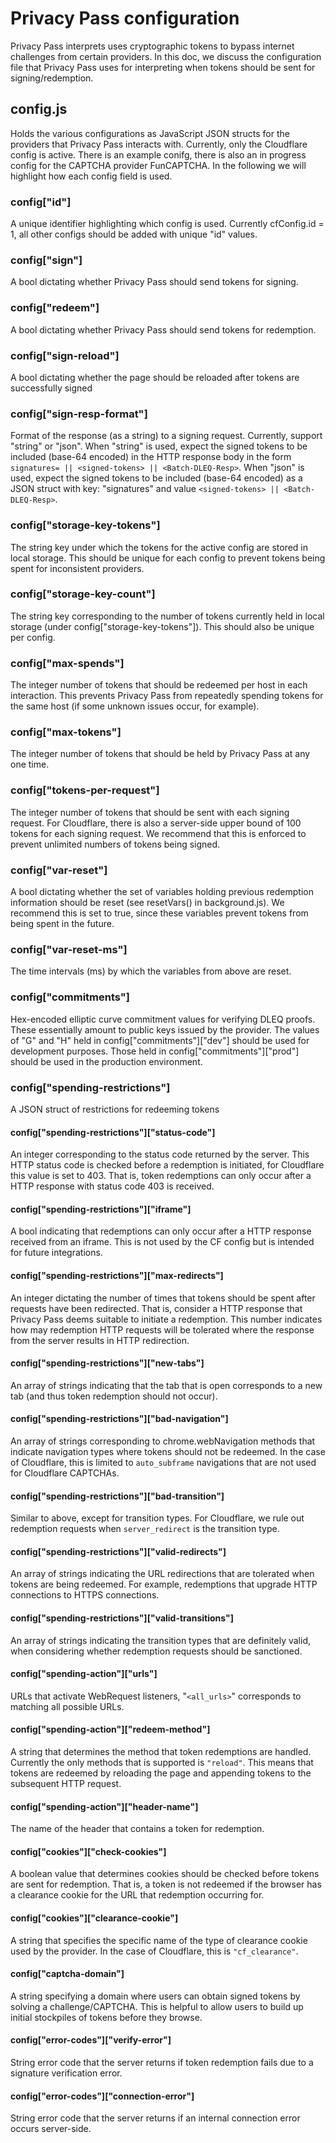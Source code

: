 # Privacy Pass configuration

Privacy Pass interprets uses cryptographic tokens to bypass internet challenges from certain providers. In this doc, we discuss the configuration file that Privacy Pass uses for interpreting when tokens should be sent for signing/redemption.

## config.js

Holds the various configurations as JavaScript JSON structs for the providers that Privacy Pass interacts with. Currently, only the Cloudflare config is active. There is an example conifg, there is also an in progress config for the CAPTCHA provider FunCAPTCHA. In the following we will highlight how each config field is used.

### config["id"]

A unique identifier highlighting which config is used. Currently cfConfig.id = 1, all other configs should be added with unique "id" values.

### config["sign"]

A bool dictating whether Privacy Pass should send tokens for signing. 

### config["redeem"]

A bool dictating whether Privacy Pass should send tokens for redemption.

### config["sign-reload"]

A bool dictating whether the page should be reloaded after tokens are successfully signed

### config["sign-resp-format"]

Format of the response (as a string) to a signing request. Currently, support "string" or "json". When "string" is used, expect the signed tokens to be included (base-64 encoded) in the HTTP response body in the form `signatures= || <signed-tokens> || <Batch-DLEQ-Resp>`. When "json" is used, expect the signed tokens to be included (base-64 encoded) as a JSON struct with key: "signatures" and value `<signed-tokens> || <Batch-DLEQ-Resp>`.

### config["storage-key-tokens"]

The string key under which the tokens for the active config are stored in local storage. This should be unique for each config to prevent tokens being spent for inconsistent providers.

### config["storage-key-count"]

The string key corresponding to the number of tokens currently held in local storage (under config["storage-key-tokens"]). This should also be unique per config.

### config["max-spends"]

The integer number of tokens that should be redeemed per host in each interaction. This prevents Privacy Pass from repeatedly spending tokens for the same host (if some unknown issues occur, for example).

### config["max-tokens"]

The integer number of tokens that should be held by Privacy Pass at any one time.

### config["tokens-per-request"]

The integer number of tokens that should be sent with each signing request. For Cloudflare, there is also a server-side upper bound of 100 tokens for each signing request. We recommend that this is enforced to prevent unlimited numbers of tokens being signed.

### config["var-reset"]

A bool dictating whether the set of variables holding previous redemption information should be reset (see resetVars() in background.js). We recommend this is set to true, since these variables prevent tokens from being spent in the future.

### config["var-reset-ms"]

The time intervals (ms) by which the variables from above are reset.

### config["commitments"]

Hex-encoded elliptic curve commitment values for verifying DLEQ proofs. These essentially amount to public keys issued by the provider. The values of "G" and "H" held in config["commitments"]["dev"] should be used for development purposes. Those held in config["commitments"]["prod"] should be used in the production environment.

### config["spending-restrictions"]

A JSON struct of restrictions for redeeming tokens

#### config["spending-restrictions"]["status-code"]

An integer corresponding to the status code returned by the server. This HTTP status code is checked before a redemption is initiated, for Cloudflare this value is set to 403. That is, token redemptions can only occur after a HTTP response with status code 403 is received.

#### config["spending-restrictions"]["iframe"]

A bool indicating that redemptions can only occur after a HTTP response received from an iframe. This is not used by the CF config but is intended for future integrations.

#### config["spending-restrictions"]["max-redirects"]

An integer dictating the number of times that tokens should be spent after requests have been redirected. That is, consider a HTTP response that Privacy Pass deems suitable to initiate a redemption. This number indicates how may redemption HTTP requests will be tolerated where the response from the server results in HTTP redirection.

#### config["spending-restrictions"]["new-tabs"]

An array of strings indicating that the tab that is open corresponds to a new tab (and thus token redemption should not occur).

#### config["spending-restrictions"]["bad-navigation"]

An array of strings corresponding to chrome.webNavigation methods that indicate navigation types where tokens should not be redeemed. In the case of Cloudflare, this is limited to `auto_subframe` navigations that are not used for Cloudflare CAPTCHAs.

#### config["spending-restrictions"]["bad-transition"]

Similar to above, except for transition types. For Cloudflare, we rule out redemption requests when `server_redirect` is the transition type.

#### config["spending-restrictions"]["valid-redirects"]

An array of strings indicating the URL redirections that are tolerated when tokens are being redeemed. For example, redemptions that upgrade HTTP connections to HTTPS connections.

#### config["spending-restrictions"]["valid-transitions"]

An array of strings indicating the transition types that are definitely valid, when considering whether redemption requests should be sanctioned.

#### config["spending-action"]["urls"]

URLs that activate WebRequest listeners, "`<all_urls>`" corresponds to matching all possible URLs.

#### config["spending-action"]["redeem-method"]

A string that determines the method that token redemptions are handled. Currently the only methods that is supported is `"reload"`. This means that tokens are redeemed by reloading the page and appending tokens to the subsequent HTTP request.

#### config["spending-action"]["header-name"]

The name of the header that contains a token for redemption.

#### config["cookies"]["check-cookies"]

A boolean value that determines cookies should be checked before tokens are sent for redemption. That is, a token is not redeemed if the browser has a clearance cookie for the URL that redemption occurring for.

#### config["cookies"]["clearance-cookie"]

A string that specifies the specific name of the type of clearance cookie used by the provider. In the case of Cloudflare, this is `"cf_clearance"`.

#### config["captcha-domain"]

A string specifying a domain where users can obtain signed tokens by solving a challenge/CAPTCHA. This is helpful to allow users to build up initial stockpiles of tokens before they browse.

#### config["error-codes"]["verify-error"]

String error code that the server returns if token redemption fails due to a signature verification error.

#### config["error-codes"]["connection-error"]

String error code that the server returns if an internal connection error occurs server-side.